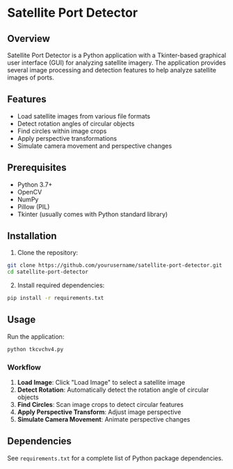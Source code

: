 # Satellite Port Detector

## Overview
Satellite Port Detector is a Python application with a Tkinter-based graphical user interface (GUI) for analyzing satellite imagery. The application provides several image processing and detection features to help analyze satellite images of ports.

## Features
- Load satellite images from various file formats
- Detect rotation angles of circular objects
- Find circles within image crops
- Apply perspective transformations
- Simulate camera movement and perspective changes

## Prerequisites
- Python 3.7+
- OpenCV
- NumPy
- Pillow (PIL)
- Tkinter (usually comes with Python standard library)

## Installation

1. Clone the repository:
```bash
git clone https://github.com/yourusername/satellite-port-detector.git
cd satellite-port-detector
```

2. Install required dependencies:
```bash
pip install -r requirements.txt
```

## Usage

Run the application:
```bash
python tkcvchv4.py
```

### Workflow
1. **Load Image**: Click "Load Image" to select a satellite image
2. **Detect Rotation**: Automatically detect the rotation angle of circular objects
3. **Find Circles**: Scan image crops to detect circular features
4. **Apply Perspective Transform**: Adjust image perspective
5. **Simulate Camera Movement**: Animate perspective changes

## Dependencies
See `requirements.txt` for a complete list of Python package dependencies.

